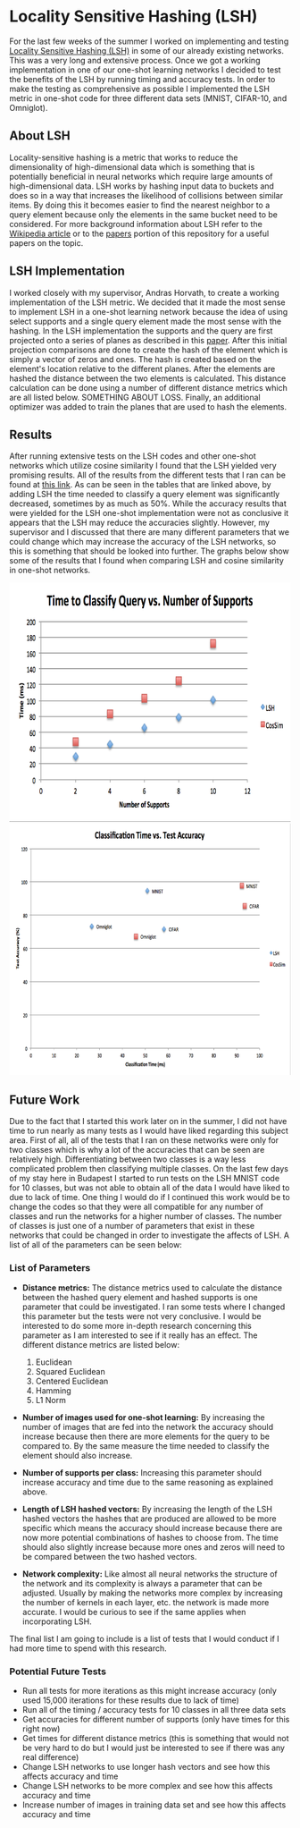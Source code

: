 # Locality Sensitive Hashing (LSH)

For the last few weeks of the summer I worked on implementing and testing [Locality Sensitive Hashing (LSH)] in some of our already existing networks. This was a very long and extensive process. Once we got a working implementation in one of our one-shot learning networks I decided to test the benefits of the LSH by running timing and accuracy tests. In order to make the testing as comprehensive as possible I implemented the LSH metric in one-shot code for three different data sets (MNIST, CIFAR-10, and Omniglot).

## About LSH

Locality-sensitive hashing is a metric that works to reduce the dimensionality of high-dimensional data which is something that is potentially beneficial in neural networks which require large amounts of high-dimensional data. LSH works by hashing input data to buckets and does so in a way that increases the likelihood of collisions between similar items. By doing this it becomes easier to find the nearest neighbor to a query element because only the elements in the same bucket need to be considered. For more background information about LSH refer to the [Wikipedia article] or to the [papers] portion of this repository for a useful papers on the topic. 

## LSH Implementation

I worked closely with my supervisor, Andras Horvath, to create a working implementation of the LSH metric. We decided that it made the most sense to implement LSH in a one-shot learning network because the idea of using select supports and a single query element made the most sense with the hashing. In the LSH implementation the supports and the query are first projected onto a series of planes as described in this [paper]. After this initial projection comparisons are done to create the hash of the element which is simply a vector of zeros and ones. The hash is created based on the element's location relative to the different planes. After the elements are hashed the distance between the two elements is calculated. This distance calculation can be done using a number of different distance metrics which are all listed below. SOMETHING ABOUT LOSS. Finally, an additional optimizer was added to train the planes that are used to hash the elements. 

## Results

After running extensive tests on the LSH codes and other one-shot networks which utilize cosine similarity I found that the LSH yielded very promising results. All of the results from the different tests that I ran can be found at [this link]. As can be seen in the tables that are linked above, by adding LSH the time needed to classify a query element was significantly decreased, sometimes by as much as 50%. While the accuracy results that were yielded for the LSH one-shot implementation were not as conclusive it appears that the LSH may reduce the accuracies slightly. However, my supervisor and I discussed that there are many different parameters that we could change which may increase the accuracy of the LSH networks, so this is something that should be looked into further. The graphs below show some of the results that I found when comparing LSH and cosine similarity in one-shot networks.

<center><img src="https://github.com/slancas1/budapest_research/blob/master/pictures/numsuppstime.png" width="700" height="427.778" /></center>
<center><img src="https://github.com/slancas1/budapest_research/blob/master/pictures/accandtime.png" width="700" height="449.495" /></center>

## Future Work

Due to the fact that I started this work later on in the summer, I did not have time to run nearly as many tests as I would have liked regarding this subject area. First of all, all of the tests that I ran on these networks were only for two classes which is why a lot of the accuracies that can be seen are relatively high. Differentiating between two classes is a way less complicated problem then classifying multiple classes. On the last few days of my stay here in Budapest I started to run tests on the LSH MNIST code for 10 classes, but was not able to obtain all of the data I would have liked to due to lack of time. One thing I would do if I continued this work would be to change the codes so that they were all compatible for any number of classes and run the networks for a higher number of classes. The number of classes is just one of a number of parameters that exist in these networks that could be changed in order to investigate the affects of LSH. A list of all of the parameters can be seen below: 

### List of Parameters

* **Distance metrics:** The distance metrics used to calculate the distance between the hashed query element and hashed supports is one parameter that could be investigated. I ran some tests where I changed this parameter but the tests were not very conclusive. I would be interested to do some more in-depth research concerning this parameter as I am interested to see if it really has an effect. The different distance metrics are listed below:
	1. Euclidean
	2. Squared Euclidean
	4. Centered Euclidean
	5. Hamming
	6. L1 Norm

* **Number of images used for one-shot learning:** By increasing the number of images that are fed into the network the accuracy should increase because then there are more elements for the query to be compared to. By the same measure the time needed to classify the element should also increase. 

* **Number of supports per class:** Increasing this parameter should increase accuracy and time due to the same reasoning as explained above. 

* **Length of LSH hashed vectors:** By increasing the length of the LSH hashed vectors the hashes that are produced are allowed to be more specific which means the accuracy should increase because there are now more potential combinations of hashes to choose from. The time should also slightly increase because more ones and zeros will need to be compared between the two hashed vectors. 

* **Network complexity:** Like almost all neural networks the structure of the network and its complexity is always a parameter that can be adjusted. Usually by making the networks more complex by increasing the number of kernels in each layer, etc. the network is made more accurate. I would be curious to see if the same applies when incorporating LSH.

The final list I am going to include is a list of tests that I would conduct if I had more time to spend with this research. 

### Potential Future Tests

* Run all tests for more iterations as this might increase accuracy (only used 15,000 iterations for these results due to lack of time)
* Run all of the timing / accuracy tests for 10 classes in all three data sets
* Get accuracies for different number of supports (only have times for this right now)
* Get times for different distance metrics (this is something that would not be very hard to do but I would just be interested to see if there was any real difference)
* Change LSH networks to use longer hash vectors and see how this affects accuracy and time
* Change LSH networks to be more complex and see how this affects accuracy and time
* Increase number of images in training data set and see how this affects accuracy and time

[Locality Sensitive Hashing (LSH)]: https://en.wikipedia.org/wiki/Locality-sensitive_hashing
[timing and accuracy tests]: https://docs.google.com/spreadsheets/d/1e_XAS9H61Q7nniCcwsgHAG-JApPW_IJv_6JAgzxbGMw/edit#gid=0
[Wikipedia article]: https://en.wikipedia.org/wiki/Locality-sensitive_hashing
[paper]: https://github.com/slancas1/budapest_research/blob/master/papers/Similarity%20Search%20and%20Locality%20Sensitive%20Hashing%20using%20Ternary%20Content%20Addressable%20Memories.pdf
[papers]: https://github.com/slancas1/budapest_research/tree/master/papers
[this link]: https://docs.google.com/spreadsheets/d/1e_XAS9H61Q7nniCcwsgHAG-JApPW_IJv_6JAgzxbGMw/edit
